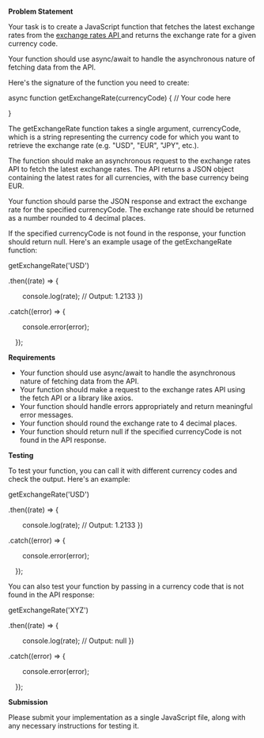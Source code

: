 ﻿**Problem Statement** 

Your task is to create a JavaScript function that fetches the latest exchange rates from the [exchange rates API ](https://api.exchangerate.host/latest)and returns the exchange rate for a given currency code. 

Your function should use async/await to handle the asynchronous nature of fetching data from the API. 

Here's the signature of the function you need to create: 

async function getExchangeRate(currencyCode) {   // Your code here 

} 

The getExchangeRate function takes a single argument, currencyCode, which is a string representing the currency code for which you want to retrieve the exchange rate (e.g. "USD", "EUR", "JPY", etc.). 

The function should make an asynchronous request to the exchange rates API to fetch the latest exchange rates. The API returns a JSON object containing the latest rates for all currencies, with the base currency being EUR. 

Your function should parse the JSON response and extract the exchange rate for the specified currencyCode. The exchange rate should be returned as a number rounded to 4 decimal places. 

If the specified currencyCode is not found in the response, your function should return null. Here's an example usage of the getExchangeRate function: 

getExchangeRate('USD') 

.then((rate) => { 

`    `console.log(rate); // Output: 1.2133   }) 

.catch((error) => { 

`    `console.error(error); 

`  `}); 

**Requirements** 

- Your function should use async/await to handle the asynchronous nature of fetching data from the API. 
- Your function should make a request to the exchange rates API using the fetch API or a library like axios. 
- Your function should handle errors appropriately and return meaningful error messages. 
- Your function should round the exchange rate to 4 decimal places. 
- Your function should return null if the specified currencyCode is not found in the API response. 

**Testing** 

To test your function, you can call it with different currency codes and check the output. Here's an example: 

getExchangeRate('USD') 

.then((rate) => { 

`    `console.log(rate); // Output: 1.2133   }) 

.catch((error) => { 

`    `console.error(error); 

`  `}); 

You can also test your function by passing in a currency code that is not found in the API response: 

getExchangeRate('XYZ') 

.then((rate) => { 

`    `console.log(rate); // Output: null   }) 

.catch((error) => { 

`    `console.error(error); 

`  `}); 

**Submission** 

Please submit your implementation as a single JavaScript file, along with any necessary instructions for testing it. 
